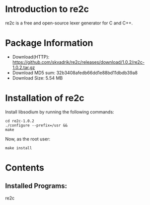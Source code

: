 # Introduction to re2c
re2c is a free and open-source lexer generator for C and C++.
# Package Information
* Download(HTTP): https://github.com/skvadrik/re2c/releases/download/1.0.2/re2c-1.0.2.tar.gz
* Download MD5 sum: 32b3408afedb66dd1e88bd11dbdb39a8
* Download Size: 5.54 MB
# Installation of re2c
Install libsodium by running the following commands:

    cd re2c-1.0.2
    ./configure --prefix=/usr &&
    make
Now, as the root user:

    make install
# Contents
## Installed Programs:
re2c
